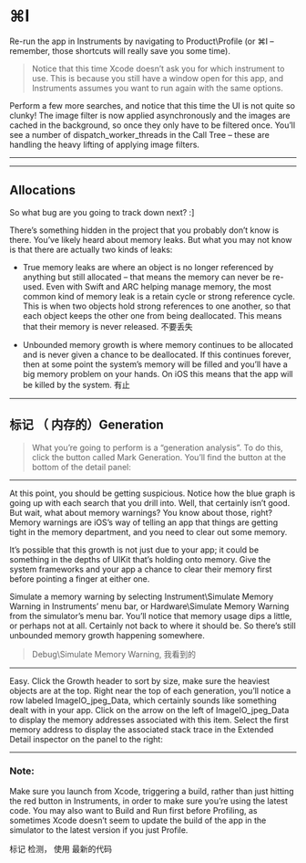 
# ⌘I

Re-run the app in Instruments by navigating to Product\Profile (or ⌘I – remember, those shortcuts will really save you some time).

> Notice that this time Xcode doesn’t ask you for which instrument to use. This is because you still have a window open for this app, and Instruments assumes you want to run again with the same options.

Perform a few more searches, and notice that this time the UI is not quite so clunky! The image filter is now applied asynchronously and the images are cached in the background, so once they only have to be filtered once. You’ll see a number of dispatch_worker_threads in the Call Tree – these are handling the heavy lifting of applying image filters.






<hr>

<hr>





## Allocations

So what bug are you going to track down next? :]

There’s something hidden in the project that you probably don’t know is there. You’ve likely heard about memory leaks. But what you may not know is that there are actually two kinds of leaks:

* True memory leaks are where an object is no longer referenced by anything but still allocated – that means the memory can never be re-used.
Even with Swift and ARC helping manage memory, the most common kind of memory leak is a retain cycle or strong reference cycle. This is when two objects hold strong references to one another, so that each object keeps the other one from being deallocated. This means that their memory is never released.
不要丢失


* Unbounded memory growth is where memory continues to be allocated and is never given a chance to be deallocated. If this continues forever, then at some point the system’s memory will be filled and you’ll have a big memory problem on your hands. On iOS this means that the app will be killed by the system.
有止



<hr>




## 标记 （ 内存的）Generation 
> What you’re going to perform is a “generation analysis”. To do this, click the button called Mark Generation. You’ll find the button at the bottom of the detail panel:


<hr>

At this point, you should be getting suspicious. Notice how the blue graph is going up with each search that you drill into. Well, that certainly isn’t good. But wait, what about memory warnings? You know about those, right? Memory warnings are iOS’s way of telling an app that things are getting tight in the memory department, and you need to clear out some memory.

It’s possible that this growth is not just due to your app; it could be something in the depths of UIKit that’s holding onto memory. Give the system frameworks and your app a chance to clear their memory first before pointing a finger at either one.

Simulate a memory warning by selecting Instrument\Simulate Memory Warning in Instruments’ menu bar, or Hardware\Simulate Memory Warning from the simulator’s menu bar. You’ll notice that memory usage dips a little, or perhaps not at all. Certainly not back to where it should be. So there’s still unbounded memory growth happening somewhere.


>  Debug\Simulate Memory Warning, 我看到的


<hr>


Easy. Click the Growth header to sort by size, make sure the heaviest objects are at the top. Right near the top of each generation, you’ll notice a row labeled ImageIO_jpeg_Data, which certainly sounds like something dealt with in your app. Click on the arrow on the left of ImageIO_jpeg_Data to display the memory addresses associated with this item. Select the first memory address to display the associated stack trace in the Extended Detail inspector on the panel to the right:



<hr>

### Note:

Make sure you launch from Xcode, triggering a build, rather than just hitting the red button in Instruments, in order to make sure you’re using the latest code. You may also want to Build and Run first before Profiling, as sometimes Xcode doesn’t seem to update the build of the app in the simulator to the latest version if you just Profile.

标记 检测， 使用 最新的代码
